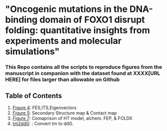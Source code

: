 # "Oncogenic mutations in the DNA-binding domain of FOXO1 disrupt folding: quantitative insights from experiments and molecular simulations"
### This Repo contains all the scripts to reproduce figures from the manuscript in companion with the dataset found at XXXX[URL HERE] for files larger than allowable on Github

## Table of Contents
1. [Figure 4](https://github.com/vvoelz/FOXO1-folding/tree/master/Paper_scripts/Figure_4): FES,ITS,Eigenvectors
2. [Figure 5](https://github.com/vvoelz/FOXO1-folding/tree/master/Paper_scripts/Figure_5):  Secondary Structure map & Contact map
3. [Figure 7](https://github.com/vvoelz/FOXO1-folding/tree/master/Paper_scripts/Figure_7):  Comaprison of HT model, alchem. FEP, & FOLDX
4. [tm2ddG](https://github.com/vvoelz/FOXO1-folding/tree/master/Paper_scripts/tm2ddG): : Convert tm to ddG.
